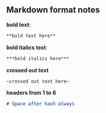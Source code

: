 ## Markdown format notes
**bold text**:
```md
**bold text here**
```
**bold italics text**:
```md
***bold italics here***
```
**crossed out text**
```md
~crossed out text here~
```
**headers from 1 to 6**
```md
# Space after hash always
```

